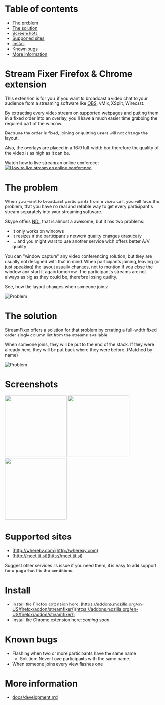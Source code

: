 # Table of contents
 * [The problem](#the-problem)
 * [The solution](#the-solution)
 * [Screenshots](#screenshots)
 * [Supported sites](#supported-sites)
 * [Install](#install)
 * [Known bugs](#known-bugs)
 * [More information](#more-information)


# Stream Fixer Firefox & Chrome extension
 	
This extension is for you, if you want to broadcast a video chat to your audience from a streaming software like  [OBS](http://obsproject.com), vMix, XSplit, Wirecast.

By extracting every video stream on supported webpages and putting them in a fixed order into an overlay,
you'll have a much easier time grabbing the required part of the window.

Because the order is fixed, joining or quitting users will not change the layout.

Also, the overlays are placed in a 16:9 full-width box therefore the quality of the video is as high as it can be.

Watch how to live stream an online conferece:
[![How to live stream an online conference](https://img.youtube.com/vi/IbEqSYezKOM/0.jpg)]( https://youtu.be/IbEqSYezKOM )
 
 
# The problem
When you want to broadcast participants from a video call, you will face the problem, 
that you have no real and reliable way to get every participant's stream separately into your streaming software.

Skype offers [NDI](https://support.skype.com/en/faq/FA34853/what-is-skype-for-content-creators), that is almost a awesome, but it has two problems:
 * It only works on windows
 * It resizes if the participant's network quality changes drastically
 * ... and you might want to use another service wich offers better A/V quality

You can "window capture" any video conferencing solution, but they are usually not designed with that in mind.
When participants joining, leaving (or just speaking) the layout usually changes, not to mention if
you close the window and start it again tomorrow. 
The participant's streams are not always as big as they could be, therefore losing quality.

See, how the layout changes when someone joins:

![Problem](docs/resources/problem.gif)

# The solution
StreamFixer offers a solution for that problem by creating a full-width fixed order single column list from the streams available.

When someone joins, they will be put to the end of the stack.
If they were already here, they will be put back where they were before. (Matched by name)

![Problem](docs/resources/solution.gif)

# Screenshots


<a href="https://raw.githubusercontent.com/KopiasCsaba/StreamFixerBrowserExtension/master/docs/resources/screenshots/gr_minimised.png"><img src="docs/resources/screenshots/gr_minimised.png" height="200"></a>
<a href="https://raw.githubusercontent.com/KopiasCsaba/StreamFixerBrowserExtension/master/docs/resources/screenshots/gr_maximised2.png"><img src="docs/resources/screenshots/gr_maximised2.png" height="200"></a>
<a href="https://raw.githubusercontent.com/KopiasCsaba/StreamFixerBrowserExtension/master/docs/resources/screenshots/gr_ui.png"><img src="docs/resources/screenshots/gr_ui.png" height="200"></a>

# Supported sites
 * [http://whereby.com](http://whereby.com)
 * [http://meet.jit.si](http://meet.jit.si)
 
Suggest other services as issue if you need them, it is easy to add support for a page that fits the conditions.

# Install
 * Install the Firefox extension here: [https://addons.mozilla.org/en-US/firefox/addon/streamfixer/](https://addons.mozilla.org/en-US/firefox/addon/streamfixer/)
 * Install the Chrome extension here: *coming soon*

# Known bugs
 * Flashing when two or more participants have the same name
    * Solution: Never have participants with the same name.
 * When someone joins every view flashes one


# More information
 * [docs/development.md](docs/development.md)